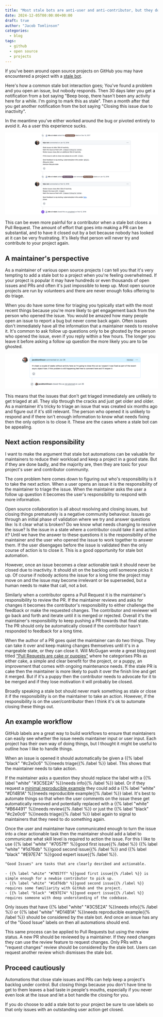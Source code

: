 ```yaml
---
title: "Most stale bots are anti-user and anti-contributor, but they don't have to be"
date: 2024-12-05T00:00:00+00:00
draft: true
author: "Jacob Tomlinson"
categories:
  - blog
tags:
  - github
  - open source
  - projects
---
```


If you've been around open source projects on GitHub you may have encountered a project with a [stale bot](https://github.com/actions/stale). 

Here's how a common stale bot interaction goes; You've found a problem and you open an issue, but nobody responds. Then 30 days later you get a notification from a bot saying "Beep boop, there hasn't been any activity here for a while. I'm going to mark this as stale". Then a month after that you get another notification from the bot saying "Closing this issue due to inactivity". 

In the meantime you've either worked around the bug or pivoted entirely to avoid it. As a user this experience sucks.

![](./kubernetes-stalebot.png "An issue from Kubernetes that was closed without human involvement ([kubernetes/kubernetes#8268](https://github.com/kubernetes/kubernetes/issues/8268))")

This can be even more painful for a contributor when a stale bot closes a Pull Request. The amount of effort that goes into making a PR can be substantial, and to have it closed out by a bot because nobody has looked at it can be very frustrating. It's likely that person will never try and contribute to your project again.

## A maintainer's perspective

As a maintainer of various open source projects I can tell you that it's very tempting to add a stale bot to a project when you're feeling overwhelmed. If your project is popular it may have hundreds or even thousands of open issues and PRs and often it's just impossible to keep up. Most open source projects are run by volunteers and there are never enough folks offering to do triage.

When you do have some time for triaging you typically start with the most recent things because you're more likely to get engagement back from the person who opened the issue. You would be amazed how many people open an issue to report a bug but never come back again. Often issues don't immediately have all the information that a maintainer needs to resolve it. It's common to ask follow up questions only to be ghosted by the person who opened the issue, even if you reply within a few hours. The longer you leave it before asking a follow up question the more likely you are to be ghosted.

![](./kr8s-ghosted-issue.png "I tend to politely close issues if I get ghosted for a couple of weeks ([kr8s-org/kr8s#406](https://github.com/kr8s-org/kr8s/issues/406))")

This means that the issues that don't get triaged immediately are unlikely to get triaged at all. They slip through the cracks and just get older and older. As a maintainer it's tricky to triage an issue that was created six months ago and figure out if it's still relevant. The person who opened it is unlikely to respond and if there isn't enough information to know what needs fixing then the only option is to close it. These are the cases where a stale bot can be appealing.

## Next action responsibility

I want to make the argument that stale bot automations can be valuable for maintainers to reduce their workload and keep a project in a good state. But if they are done badly, and the majority are, then they are toxic for your project's user and contributor community.

The core problem here comes down to figuring out who's responsibility is it to take the next action. When a user opens an issue it is the responsibility of the maintainer to triage the issue. When the maintainer asks the user a follow up question it becomes the user's responsibility to respond with more information.

Open source collaboration is all about resolving and closing issues, but closing things prematurely is a negative community behaviour. Issues go through an initial phase of validation where we try and answer questions like: Is it clear what is broken? Do we know what needs changing to resolve the issue? Is the issue in a state where a contributor could take it and action it? Until we have the answer to these questions it is the responsibility of the maintainer and the user who opened the issue to work together to answer them. If the user disengages before the issue is validated then the only course of action is to close it. This is a good opportunity for stale bot automation.

However, once an issue becomes a clear actionable task it should never be closed due to inactivity. It should sit on the backlog until someone picks it up. Of course if nobody actions the issue for a long time the project may move on and the issue may become irrelevant or be superseded, but a human needs to make that call, not a bot.

Similarly when a contributor opens a Pull Request it is the maintainer's responsibility to review the PR. If the maintainer reviews and asks for changes it becomes the contributor's responsibility to either challenge the feedback or make the requested changes. The contributor and reviewer will go back and forth and iterate until it is merged or rejected. Overall it's the maintainer's responsibility to keep pushing a PR towards that final state. The PR should only be automatically closed if the contributor hasn't responded to feedback for a long time. 

When the author of a PR goes quiet the maintainer can do two things. They can take it over and keep making changes themselves until it's in a margeable state, or they can close it. Will McGugan wrote a great blog post titled ["Pull Requests are cake or puppies"](https://textual.textualize.io/blog/2023/07/29/pull-requests-are-cake-or-puppies/) where he categorises PRs as either cake, a simple and clear benefit for the project, or a puppy, an improvement that comes with ongoing maintenance needs. If the stale PR is cake then the maintainer is more likely to push it over the finish line and get it merged. But if it's a puppy then the contributor needs to advocate for it to be merged and if they lose motivation it will probably be closed.

Broadly speaking a stale bot should never mark something as stale or close it if the responsibility is on the maintainer to take an action. However, if the responsibility is on the user/contributor then I think it's ok to automate closing these things out.

## An example workflow

GitHub labels are a great way to build workflows to ensure that maintainers can easily see whether the issue needs maintainer input or user input. Each project has their own way of doing things, but I thought it might be useful to outline how I like to handle things.

When an issue is opened it should automatically be given a {{% label "black" "#c2e0c6" %}}needs triage{{% /label %}} label. This shows that the maintainer needs to take action.

If the maintainer asks a question they should replace the label with a {{% label "white" "#3C5E2A" %}}needs info{{% /label %}} label. Or if they request a [minimal reproducible example](https://matthewrocklin.com/minimal-bug-reports.html) they could add a {{% label "white" "#D14B1A" %}}needs reproducible example{{% /label %}} label. It's best to automate things so that when the user comments on the issue these get automatically removed and potentially replaced with a {{% label "white" "#B64491" %}}needs review{{% /label %}} or just the {{% label "black" "#c2e0c6" %}}needs triage{{% /label %}} label again to signal to maintainers that they need to do something again.

Once the user and maintainer have communicated enough to turn the issue into a clear actionable task then the maintainer should add a label to communicate what skill level is required to action the issue. For this I like to use {{% label "white" "#7057ff" %}}good first issue{{% /label %}} {{% label "white" "#1d76db" %}}good second issue{{% /label %}} and {{% label "black" "#E97E74" %}}good expert issue{{% /label %}}. 

```info 
"Good Issues" are tasks that are clearly desribed and actionable.

- {{% label "white" "#7057ff" %}}good first issue{{% /label %}} is simple enough for a newbie contributor to pick up. 
- {{% label "white" "#1d76db" %}}good second issue{{% /label %}} requires some familiarity with GitHub and the project. 
- {{% label "black" "#E97E74" %}}good expert issue{{% /label %}} requires someone with deep understanding of the codebase. 
```

Only issues that have {{% label "white" "#3C5E2A" %}}needs info{{% /label %}} or {{% label "white" "#D14B1A" %}}needs reproducible example{{% /label %}} should be considered by the stale bot. And once an issue has any of the "Good Issue" labels on then all automations should end.

This same process can be applied to Pull Requests but using the review status. A new PR should be reviewed by a maintainer. If they need changes they can use the review feature to request changes. Only PRs with a "request changes" review should be considered by the stale bot. Users can request another review which dismisses the stale bot.

## Proceed cautiously

Automations that close stale issues and PRs can help keep a project's backlog under control. But closing things because you don't have time to get to them leaves a bad taste in people's mouths, especially if you never even look at the issue and let a bot handle the closing for you.

If you do choose to add a stale bot to your project be sure to use labels so that only issues with an outstanding user action get closed.
